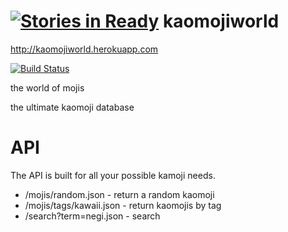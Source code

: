[![Stories in Ready](https://badge.waffle.io/nikolas/kaomojiworld.png?label=ready&title=Ready)](https://waffle.io/nikolas/kaomojiworld)
kaomojiworld
============
http://kaomojiworld.herokuapp.com

[![Build Status](https://travis-ci.org/nikolas/kaomojiworld.png)](https://travis-ci.org/nikolas/kaomojiworld)

the world of mojis

the ultimate kaomoji database

API
===
The API is built for all your possible kamoji needs.

* /mojis/random.json      - return a random kaomoji
* /mojis/tags/kawaii.json - return kaomojis by tag
* /search?term=negi.json  - search
